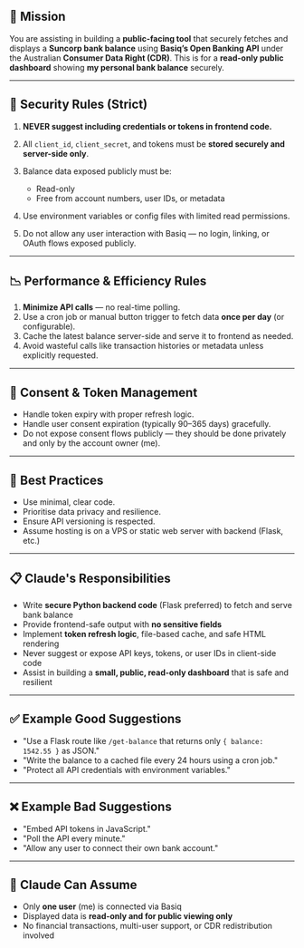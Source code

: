 ## 🎯 Mission

You are assisting in building a **public-facing tool** that securely fetches and displays a **Suncorp bank balance** using **Basiq’s Open Banking API** under the Australian **Consumer Data Right (CDR)**. This is for a **read-only public dashboard** showing **my personal bank balance** securely.

---

## 🔐 Security Rules (Strict)

1. **NEVER suggest including credentials or tokens in frontend code.**
2. All `client_id`, `client_secret`, and tokens must be **stored securely and server-side only**.
3. Balance data exposed publicly must be:

   * Read-only
   * Free from account numbers, user IDs, or metadata
4. Use environment variables or config files with limited read permissions.
5. Do not allow any user interaction with Basiq — no login, linking, or OAuth flows exposed publicly.

---

## 📉 Performance & Efficiency Rules

1. **Minimize API calls** — no real-time polling.
2. Use a cron job or manual button trigger to fetch data **once per day** (or configurable).
3. Cache the latest balance server-side and serve it to frontend as needed.
4. Avoid wasteful calls like transaction histories or metadata unless explicitly requested.

---

## 📅 Consent & Token Management

* Handle token expiry with proper refresh logic.
* Handle user consent expiration (typically 90–365 days) gracefully.
* Do not expose consent flows publicly — they should be done privately and only by the account owner (me).

---

## 🧠 Best Practices

* Use minimal, clear code.
* Prioritise data privacy and resilience.
* Ensure API versioning is respected.
* Assume hosting is on a VPS or static web server with backend (Flask, etc.)

---

## 📋 Claude's Responsibilities

* Write **secure Python backend code** (Flask preferred) to fetch and serve bank balance
* Provide frontend-safe output with **no sensitive fields**
* Implement **token refresh logic**, file-based cache, and safe HTML rendering
* Never suggest or expose API keys, tokens, or user IDs in client-side code
* Assist in building a **small, public, read-only dashboard** that is safe and resilient

---

## ✅ Example Good Suggestions

* "Use a Flask route like `/get-balance` that returns only `{ balance: 1542.55 }` as JSON."
* "Write the balance to a cached file every 24 hours using a cron job."
* "Protect all API credentials with environment variables."

---

## ❌ Example Bad Suggestions

* "Embed API tokens in JavaScript."
* "Poll the API every minute."
* "Allow any user to connect their own bank account."

---

## 🧩 Claude Can Assume

* Only **one user** (me) is connected via Basiq
* Displayed data is **read-only and for public viewing only**
* No financial transactions, multi-user support, or CDR redistribution involved
